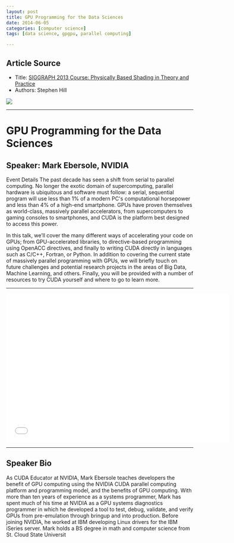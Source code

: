```yaml
---
layout: post
title: GPU Programming for the Data Sciences
date: 2014-06-05
categories: [computer science]
tags: [data science, gpgpu, parallel computing]

---
```


## Article Source
* Title: [SIGGRAPH 2013 Course: Physically Based Shading in Theory and Practice](http://blog.selfshadow.com/publications/s2013-shading-course/)
* Authors: Stephen Hill

[![](http://sungsoo.github.com/images/gpu-programming.png)](http://sungsoo.github.com/images/gpu-programming.png)

---

# GPU Programming for the Data Sciences

## Speaker:  Mark Ebersole, NVIDIA
Event Details
The past decade has seen a shift from serial to parallel computing. No longer the exotic domain of supercomputing, parallel hardware is ubiquitous and software must follow: a serial, sequential program will use less than 1% of a modern PC's computational horsepower and less than 4% of a high-end smartphone. GPUs have proven themselves as world-class, massively parallel accelerators, from supercomputers to gaming consoles to smartphones, and CUDA is the platform best designed to access this power.  

In this talk, we’ll cover the many different ways of accelerating your code on GPUs; from GPU-accelerated libraries, to directive-based programming using OpenACC directives, and finally to writing CUDA directly in languages such as C/C++, Fortran, or Python. In addition to covering the current state of massively parallel programming with GPUs, we will briefly touch on future challenges and potential research projects in the areas of Big Data, Machine Learning, and others. Finally, you will be provided with a number of resources to try CUDA yourself and where to go to learn more. 

---

<iframe width="600" height="400" src="//www.youtube.com/embed/g2jlVO7oCCY" frameborder="0" allowfullscreen></iframe>

---
 
## Speaker Bio
As CUDA Educator at NVIDIA, Mark Ebersole teaches developers the benefit of GPU computing using the NVIDIA CUDA parallel computing platform and programming model, and the benefits of GPU computing. With more than ten years of experience as a systems programmer, Mark has spent much of his time at NVIDIA as a GPU systems diagnostics programmer in which he developed a tool to test, debug, validate, and verify GPUs from pre-emulation through bringup and into production. Before joining NVIDIA, he worked at IBM developing Linux drivers for the IBM iSeries server. Mark holds a BS degree in math and computer science from St. Cloud State Universit